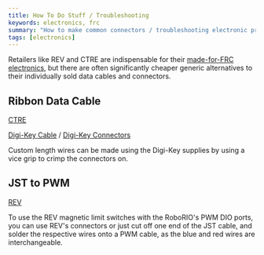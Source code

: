 ```yaml
---
title: How To Do Stuff / Troubleshooting
keywords: electronics, frc
summary: "How to make common connectors / troubleshooting electronic problems"
tags: [electronics]
---
```


Retailers like REV and CTRE are indispensable for their [made-for-FRC electronics](/main/electronics/frc_electronics), but there are often significantly cheaper generic alternatives to their individually sold data cables and connectors. 

## Ribbon Data Cable

[CTRE](http://www.ctr-electronics.com/talon-srx-data-cable-4-pack.html)

[Digi-Key Cable](https://www.digikey.com/product-detail/en/3756%2F10%20100/ME10G-100-ND/3867658) / [Digi-Key Connectors](https://www.digikey.com/product-detail/en/3230-10-0101-00/1175-1645-ND/3883465)

Custom length wires can be made using the Digi-Key supplies by using a vice grip to crimp the connectors on.

## JST to PWM

[REV](http://www.revrobotics.com/rev-11-1292/)

To use the REV magnetic limit switches with the RoboRIO's PWM DIO ports, you can use REV's connectors or just cut off one end of the JST cable, and solder the respective wires onto a PWM cable, as the blue and red wires are interchangeable.
